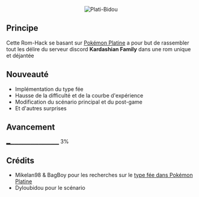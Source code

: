 <p align="center"> 
 <img src="https://i.ibb.co/31pCVgt/Plati-Bidou.png" alt="Plati-Bidou" border="0">
</p>

 ## Principe

Cette Rom-Hack se basant sur [Pokémon Platine](https://fr.wikipedia.org/wiki/Pok%C3%A9mon_Platine) a pour but de rassembler tout les délire du serveur discord **Kardashian Family** dans une rom unique et déjantée

## Nouveauté

 - Implémentation du type fée
 - Hausse de la difficulté et de la courbe d'expérience
 - Modification du scénario principal et du post-game
 - Et d'autres surprises
 
 ## Avancement
 
▂▁▁▁▁▁▁▁▁▁▁▁▁ 3%

## Crédits

- Mikelan98 & BagBoy pour les recherches sur le [type fée dans Pokémon Platine](pokehacking.com/r/20071800)
- Dyloubidou pour le scénario
